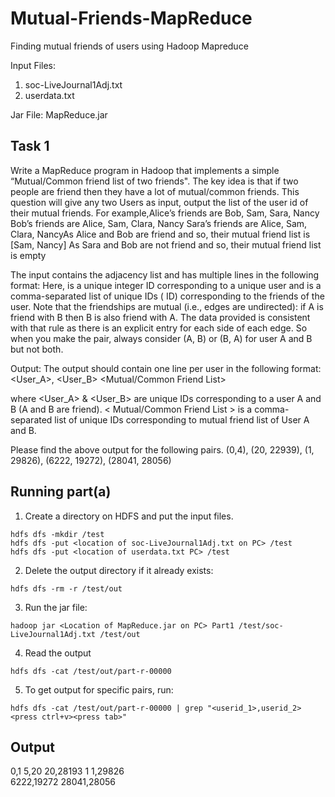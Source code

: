 # Mutual-Friends-MapReduce
Finding mutual friends of users using Hadoop Mapreduce

Input Files: 
1. soc-LiveJournal1Adj.txt
2. userdata.txt

Jar File: MapReduce.jar

## Task 1
Write a MapReduce program in Hadoop that implements a simple “Mutual/Common friend list of two friends". The key idea is that if two people are friend then they have a lot of mutual/common friends. This question will give any two Users as input, output the list of the user id of their mutual friends. For example,Alice’s friends are Bob, Sam, Sara, Nancy Bob’s friends are Alice, Sam, Clara, Nancy Sara’s friends are Alice, Sam, Clara, NancyAs Alice and Bob are friend and so, their mutual friend list is [Sam, Nancy] As Sara and Bob are not friend and so, their mutual friend list is empty

The input contains the adjacency list and has multiple lines in the following format: Here, is a unique integer ID corresponding to a unique user and is a comma-separated list of unique IDs ( ID) corresponding to the friends of the user. Note that the friendships are mutual (i.e., edges are undirected): if A is friend with B then B is also friend with A. The data provided is consistent with that rule as there is an explicit entry for each side of each edge. So when you make the pair, always consider (A, B) or (B, A) for user A and B but not both.

Output: The output should contain one line per user in the following format: 
<User_A>, <User_B>  <Mutual/Common Friend List> 

where <User_A> & <User_B> are unique IDs corresponding to a user A and B (A and B are friend).
< Mutual/Common Friend List > is a comma-separated list of unique IDs corresponding to mutual friend list of User A and B.

Please find the above output for the following pairs. (0,4), (20, 22939), (1, 29826), (6222, 19272), (28041, 28056)

## Running part(a)

1. Create a directory on HDFS and put the input files.
  ```
  hdfs dfs -mkdir /test
  hdfs dfs -put <location of soc-LiveJournal1Adj.txt on PC> /test
  hdfs dfs -put <location of userdata.txt PC> /test
  ```
  
2. Delete the output directory if it already exists:

```
hdfs dfs -rm -r /test/out
```

3. Run the jar file:
```
hadoop jar <Location of MapReduce.jar on PC> Part1 /test/soc-LiveJournal1Adj.txt /test/out
```

4. Read the output
  ``` 
  hdfs dfs -cat /test/out/part-r-00000
  ```

  5. To get output for specific pairs, run:
  ```
  hdfs dfs -cat /test/out/part-r-00000 | grep "<userid_1>,userid_2> <press ctrl+v><press tab>"
  ```
  
 ## Output
0,1             5,20
20,28193        1
1,29826         
6222,19272
28041,28056


